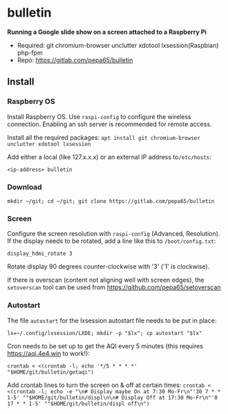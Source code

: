 # bulletin
**Running a Google slide show on a screen attached to a Raspberry Pi**

* Required: git chromium-browser unclutter xdotool lxsession(Raspbian) php-fpm
* Repo: https://gitlab.com/pepa65/bulletin

## Install

### Raspberry OS
Install Raspberry OS. Use `raspi-config` to configure the wireless connection.
Enabling an ssh server is recommended for remote access.

Install all the required packages:
`apt install git chromium-browser unclutter xdotool lxsession`

Add either a local (like 127.x.x.x) or an external IP address to`/etc/hosts`:

`<ip-address> bulletin`

### Download
`mkdir ~/git; cd ~/git; git clone https://gitlab.com/pepa65/bulletin`

### Screen
Configure the screen resolution with `raspi-config` (Advanced, Resolution).
If the display needs to be rotated, add a line like this to `/boot/config.txt`:

`display_hdmi_rotate 3`

Rotate display 90 degrees counter-clockwise with '3' ('1' is clockwise).

If there is overscan (content not aligning well with screen edges), the
`setoverscan` tool can be used from https://github.com/pepa65/setoverscan

### Autostart
The file `autostart` for the lxsession autostart file needs to be put in place:

`lx=~/.config/lxsession/LXDE; mkdir -p "$lx"; cp autostart "$lx"`

Cron needs to be set up to get the AQI every 5 minutes
(this requires https://aqi.4e4.win to work!):

`crontab < <(crontab -l; echo '*/5 * * * *' "$HOME/git/bulletin/getaqi")`

Add crontab lines to turn the screen on & off at certain times:
`crontab < <(crontab -l; echo -e "\n# Display maybe On at 7:30 Mo-Fr\n"'30 7 * * 1-5' ""$HOME/git/bulletin/displ\n\n# Display Off at 17:30 Mo-Fr\n"'0 17 * * 1-5' ""$HOME/git/bulletin/displ off\n")`
